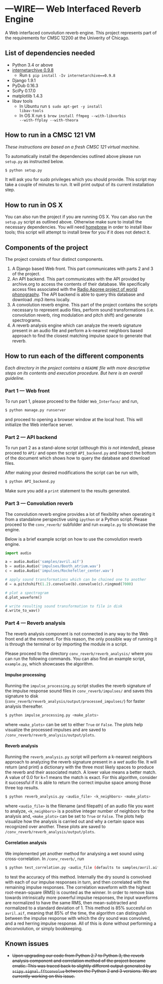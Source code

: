 # &mdash;WIRE&mdash; Web Interfaced Reverb Engine

A Web interfaced convolution reverb engine. This project represents part of the requirements for CMSC 12200 at the Univerity of Chicago.

## List of dependencies needed

* Python 3.4 or above
* [internetarchive 0.9.8](http://bit.ly/1U2HJjU)
  * Run <code>$ pip install -Iv internetarchive==0.9.8</code>
* Django 1.9.1
* PyDub 0.16.3
* SciPy 0.17.0
* matplotlib 1.4.3
* libav tools
  * In Ubuntu run <code>$ sudo apt-get -y install libav-tools</code>
  * In OS X run <code>$ brew install ffmpeg --with-libvorbis --with-ffplay --with-theora</code>

## How to run in a CMSC 121 VM

<em>These instructions are based on a fresh CMSC 121 virtual machine.</em>

To automatically install the dependencies outlined above please run <code>setup.py</code> as instructed below.

```sh
$ python setup.py
```

It will ask you for sudo privileges which you should provide. This script may take a couple of minutes to run. It will print output of its current installation step.

## How to run in OS X

You can also run the project if you are running OS X. You can also run the <code>setup.py</code> script as outlined above. Otherwise make sure to install the necessary dependencies. You will need [homebrew](http://brew.sh/) in order to install libav tools; this script will attempt to install brew for you if it does not detect it.

## Components of the project 

The project consists of four distinct components.

1. A Django based Web front. This part communicates with parts 2 and 3 of the project.
2. An API backend. This part communicates with the API provided by archive.org to access the contents of their database. We specifically access files associated with the [Radio Aporee project of world phonography](http://aporee.org/maps/). The API backend is able to query this database and download .mp3 items locally.
3. A convolution reverb engine. This part of the project contains the scripts necessary to represent audio files, perform sound transformations (i.e. convolution reverb, ring modulation and pitch shift) and generate spectrograms.
4. A reverb analysis engine which can analyze the reverb signature present in an audio file and perform a k-nearest neighbors based approach to find the closest matching impulse space to generate that reverb.

## How to run each of the different components

<em>Each directory in the project contains a <code>README</code> file with more descriptive steps on its contents and execution procedure. But here is an overall guideline.</em>


### Part 1 &mdash; Web front

To run part 1, please proceed to the folder <code>Web_Interface/</code> and run,

```sh
$ python manage.py runserver
```
and proceed to opening a browser window at the local host. This will initialize the Web interface server.


### Part 2 &mdash; API backend

To run part 2 as a stand-alone script (<em>although this is not intended</em>), please proceed to <code>API/</code> and open the script <code>API_backend.py</code> and inspect the bottom of the document which shows how to query the database and download files.

After making your desired modifications the script can be run with,

```sh
$ python API_backend.py
```
Make sure you add a <code>print</code> statement to the results generated.


### Part 3 &mdash; Convolution reverb

The convolution reverb engine provides a lot of flexibility when operating it from a standalone perspective using <code>ipython</code> or a Python script. Please proceed to the <code>conv_reverb/</code> subfolder and run <code>example.py</code> to showcase the engine.

Below is a brief example script on how to use the convolution reverb engine.

```python
import audio

a = audio.Audio('samples/avril.aif')
b = audio.Audio('impulses/Booth_atrium.wav')
c = audio.Audio('impulses/Rockefeller_center.wav')

# apply sound transformations which can be chained one to another
d = a.pitchshift(1.2).convolve(b).convolve(c).ringmod(7000)

# plot a spectrogram
d.plot_waveform()

# write resulting sound transformation to file in disk
d.write_to_wav()
```

### Part 4 &mdash; Reverb analysis

The reverb analysis component is not connected in any way to the Web front end at the moment. For this reason, the only possible way of running it is through the terminal or by importing the module in a script.

Please proceed to the directory <code>conv_reverb/reverb_analysis/</code> where you can run the following commands. You can also find an example script, <code>example.py</code>, which showcases the algorithm.

#### Impulse processing
Running the <code>impulse_processing.py</code> script studies the reverb signature of the impulse response sound files in <code>conv_reverb/impulses/</code> and saves this signature to disk (<code>conv_reverb/reverb_analysis/output/processed_impulses/</code>) for faster analysis thereafter.

```sh
$ python impulse_processing.py <make_plots>
```
where <code>\<make_plots></code> can be set to either <code>True</code> or <code>False</code>. The plots help visualize the processed impulses and are saved to <code>/conv_reverb/reverb_analysis/output/plots</code>.

#### Reverb analysis
Running the <code>reverb_analysis.py</code> script will perform a k-nearest neighbors approach to analyzing the reverb signature present in a <em>wet</em> audio file. It will return (and print) a dictionary with the three most likely spaces to produce the reverb and their associated match. A lower value means a better match. A value of 0.0 for k=1 means the match is exact. For this algorithm, consider it successful if it is able to return the correct impulse space among those three top results.

```sh
$ python reverb_analysis.py <audio_file> <k_neighbors> <make_plots>
```
where <code>\<audio_file></code> is the filename (and filepath) of an audio file you want to analyze, <code>\<k_neighbors></code> is a positive integer number of neighbors for the analysis and, <code>\<make_plots></code> can be set to <code>True</code> or <code>False</code>. The plots help visualize how the analysis is carried out and why a certain space was recognized over another. These plots are saved to <code>/conv_reverb/reverb_analysis/output/plots</code>.

#### Correlation analysis
We implemented yet another method for analysing a wet sound using cross-correlation. In <code>/conv_reverb/</code>, run

```sh
$ python test_correlation.py <audio_file (defaults to samples/avril.aif)>
```

to test the accuracy of this method. Internally the dry sound is convolved with each of our impulse responses in turn, and then correlated with the remaining impulse responses. The correlation waveform with the highest root-mean-square (RMS) is counted as the winner. In order to remove bias towards intrinsically more powerful impulse responses, the input waveforms are normalized to have the same RMS, then mean-subtracted and normalized to a standard deviation of 1. This method is 85% succesful on <code>avril.aif</code>, meaning that 85% of the time, the algorithm can distinguish between the impulse response with which the dry sound was convolved, and a red herring impulse response. All of this is done without performing a deconvolution, or simply bookkeeping. 

## Known issues

* ~~Upon upgrading our code from Python 2.7 to Python 3, the reverb analysis component and correlation method of the project became erratic. This was traced back to slightly different output generated by <code>scipy.signal.fftconvolve</code> between the Python 2 and 3 versions. We are currently working on this issue.~~

